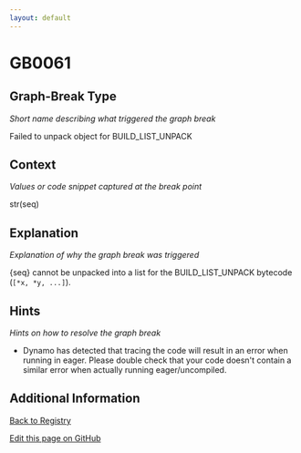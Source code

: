```yaml
---
layout: default
---
```

# GB0061

## Graph-Break Type
*Short name describing what triggered the graph break*

Failed to unpack object for BUILD_LIST_UNPACK

## Context
*Values or code snippet captured at the break point*

str(seq)

## Explanation
*Explanation of why the graph break was triggered*

{seq} cannot be unpacked into a list for the BUILD_LIST_UNPACK bytecode (`[*x, *y, ...]`).

## Hints
*Hints on how to resolve the graph break*

- Dynamo has detected that tracing the code will result in an error when running in eager. Please double check that your code doesn't contain a similar error when actually running eager/uncompiled.


## Additional Information

<!-- ADDITIONAL INFORMATION START - Add custom information below this line -->

<!-- ADDITIONAL INFORMATION END -->

[Back to Registry](../index.html)

[Edit this page on GitHub](https://github.com/pytorch-labs/compile-graph-break-site/edit/main/docs/gb/gb0061.md)

